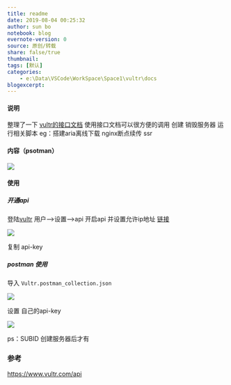 ```yaml
---
title: readme
date: 2019-08-04 00:25:32
author: sun bo
notebook: blog
evernote-version: 0
source: 原创/转载
share: false/true
thumbnail: 
tags: [默认]
categories:
    - e:\Data\VSCode\WorkSpace\Space1\vultr\docs
blogexcerpt:
---
```

#### 说明

整理了一下 [vultr的接口文档](https://www.vultr.com/api)
使用接口文档可以很方便的调用 创建 销毁服务器 运行相关脚本
eg：搭建aria离线下载 nginx断点续传 ssr

<!-- more -->

#### 内容（psotman）



![](https://gitee.com/sunjinchao/cloudfile_C01/raw/master/img/20190804002918.png)

#### 使用

##### 开通api

登陆[vultr](https://my.vultr.com/)   用户——>设置——>api  开启api 并设置允许ip地址 [链接](https://my.vultr.com/settings/#settingsapi)

![](https://gitee.com/sunjinchao/cloudfile_C01/raw/master/img/20190804004330.png)

复制 api-key



##### postman 使用

导入 `Vultr.postman_collection.json`

![](https://gitee.com/sunjinchao/cloudfile_C01/raw/master/img/20190804003638.png)

设置 自己的api-key

![](https://gitee.com/sunjinchao/cloudfile_C01/raw/master/img/20190804003237.png)

ps：SUBID 创建服务器后才有



### 参考

https://www.vultr.com/api
